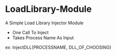 # LoadLibrary-Module
A Simple Load Library Injector Module
- One Call To Inject
- Takes Process Name As Input


ex: InjectDLL(PROCESSNAME, DLL_OF_CHOOSING)
